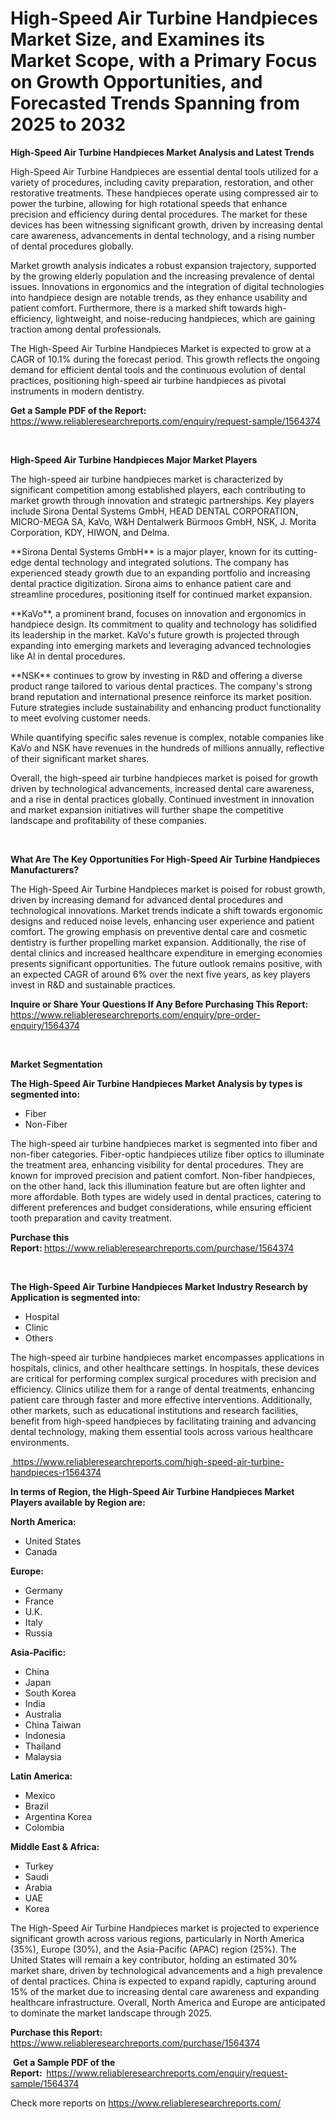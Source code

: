 <p><h1>High-Speed Air Turbine Handpieces Market Size, and Examines its Market Scope, with a Primary Focus on Growth Opportunities, and Forecasted Trends Spanning from 2025 to 2032</h1></p><p><strong>High-Speed Air Turbine Handpieces Market Analysis and Latest Trends</strong></p>
<p><p>High-Speed Air Turbine Handpieces are essential dental tools utilized for a variety of procedures, including cavity preparation, restoration, and other restorative treatments. These handpieces operate using compressed air to power the turbine, allowing for high rotational speeds that enhance precision and efficiency during dental procedures. The market for these devices has been witnessing significant growth, driven by increasing dental care awareness, advancements in dental technology, and a rising number of dental procedures globally.</p><p>Market growth analysis indicates a robust expansion trajectory, supported by the growing elderly population and the increasing prevalence of dental issues. Innovations in ergonomics and the integration of digital technologies into handpiece design are notable trends, as they enhance usability and patient comfort. Furthermore, there is a marked shift towards high-efficiency, lightweight, and noise-reducing handpieces, which are gaining traction among dental professionals.</p><p>The High-Speed Air Turbine Handpieces Market is expected to grow at a CAGR of 10.1% during the forecast period. This growth reflects the ongoing demand for efficient dental tools and the continuous evolution of dental practices, positioning high-speed air turbine handpieces as pivotal instruments in modern dentistry.</p></p>
<p><strong>Get a Sample PDF of the Report:&nbsp;</strong> <a href="https://www.reliableresearchreports.com/enquiry/request-sample/1564374?utm_campaign=2532&utm_medium=2&utm_source=Github&utm_content=ia&utm_term=27022025&utm_id=high-speed-air-turbine-handpieces">https://www.reliableresearchreports.com/enquiry/request-sample/1564374</a></p>
<p>&nbsp;</p>
<p><strong>High-Speed Air Turbine Handpieces Major Market Players</strong></p>
<p><p>The high-speed air turbine handpieces market is characterized by significant competition among established players, each contributing to market growth through innovation and strategic partnerships. Key players include Sirona Dental Systems GmbH, HEAD DENTAL CORPORATION, MICRO-MEGA SA, KaVo, W&H Dentalwerk Bürmoos GmbH, NSK, J. Morita Corporation, KDY, HIWON, and Delma.</p><p>**Sirona Dental Systems GmbH** is a major player, known for its cutting-edge dental technology and integrated solutions. The company has experienced steady growth due to an expanding portfolio and increasing dental practice digitization. Sirona aims to enhance patient care and streamline procedures, positioning itself for continued market expansion.</p><p>**KaVo**, a prominent brand, focuses on innovation and ergonomics in handpiece design. Its commitment to quality and technology has solidified its leadership in the market. KaVo's future growth is projected through expanding into emerging markets and leveraging advanced technologies like AI in dental procedures.</p><p>**NSK** continues to grow by investing in R&D and offering a diverse product range tailored to various dental practices. The company's strong brand reputation and international presence reinforce its market position. Future strategies include sustainability and enhancing product functionality to meet evolving customer needs.</p><p>While quantifying specific sales revenue is complex, notable companies like KaVo and NSK have revenues in the hundreds of millions annually, reflective of their significant market shares.</p><p>Overall, the high-speed air turbine handpieces market is poised for growth driven by technological advancements, increased dental care awareness, and a rise in dental practices globally. Continued investment in innovation and market expansion initiatives will further shape the competitive landscape and profitability of these companies.</p></p>
<p>&nbsp;</p>
<p><strong>What Are The Key Opportunities For High-Speed Air Turbine Handpieces Manufacturers?</strong></p>
<p><p>The High-Speed Air Turbine Handpieces market is poised for robust growth, driven by increasing demand for advanced dental procedures and technological innovations. Market trends indicate a shift towards ergonomic designs and reduced noise levels, enhancing user experience and patient comfort. The growing emphasis on preventive dental care and cosmetic dentistry is further propelling market expansion. Additionally, the rise of dental clinics and increased healthcare expenditure in emerging economies presents significant opportunities. The future outlook remains positive, with an expected CAGR of around 6% over the next five years, as key players invest in R&D and sustainable practices.</p></p>
<p><strong>Inquire or Share Your Questions If Any Before Purchasing This Report:</strong> <a href="https://www.reliableresearchreports.com/enquiry/pre-order-enquiry/1564374?utm_campaign=2532&utm_medium=2&utm_source=Github&utm_content=ia&utm_term=27022025&utm_id=high-speed-air-turbine-handpieces">https://www.reliableresearchreports.com/enquiry/pre-order-enquiry/1564374</a></p>
<p>&nbsp;</p>
<p><strong>Market Segmentation</strong></p>
<p><strong>The High-Speed Air Turbine Handpieces Market Analysis by types is segmented into:</strong></p>
<p><ul><li>Fiber</li><li>Non-Fiber</li></ul></p>
<p><p>The high-speed air turbine handpieces market is segmented into fiber and non-fiber categories. Fiber-optic handpieces utilize fiber optics to illuminate the treatment area, enhancing visibility for dental procedures. They are known for improved precision and patient comfort. Non-fiber handpieces, on the other hand, lack this illumination feature but are often lighter and more affordable. Both types are widely used in dental practices, catering to different preferences and budget considerations, while ensuring efficient tooth preparation and cavity treatment.</p></p>
<p><strong>Purchase this Report:&nbsp;</strong><a href="https://www.reliableresearchreports.com/purchase/1564374?utm_campaign=2532&utm_medium=2&utm_source=Github&utm_content=ia&utm_term=27022025&utm_id=high-speed-air-turbine-handpieces">https://www.reliableresearchreports.com/purchase/1564374</a></p>
<p>&nbsp;</p>
<p><strong>The High-Speed Air Turbine Handpieces Market Industry Research by Application is segmented into:</strong></p>
<p><ul><li>Hospital</li><li>Clinic</li><li>Others</li></ul></p>
<p><p>The high-speed air turbine handpieces market encompasses applications in hospitals, clinics, and other healthcare settings. In hospitals, these devices are critical for performing complex surgical procedures with precision and efficiency. Clinics utilize them for a range of dental treatments, enhancing patient care through faster and more effective interventions. Additionally, other markets, such as educational institutions and research facilities, benefit from high-speed handpieces by facilitating training and advancing dental technology, making them essential tools across various healthcare environments.</p></p>
<p><a href="https://www.reliableresearchreports.com/high-speed-air-turbine-handpieces-r1564374?utm_campaign=2532&utm_medium=2&utm_source=Github&utm_content=ia&utm_term=27022025&utm_id=high-speed-air-turbine-handpieces">&nbsp;https://www.reliableresearchreports.com/high-speed-air-turbine-handpieces-r1564374</a></p>
<p><strong>In terms of Region, the High-Speed Air Turbine Handpieces Market Players available by Region are:</strong></p>
<p>
    <p> <strong> North America: </strong>
        <ul>
            <li>United States</li>
            <li>Canada</li>
        </ul>
        </p> 
    <p> <strong> Europe: </strong>
        <ul>
            <li>Germany</li>
            <li>France</li>
            <li>U.K.</li>
            <li>Italy</li>
            <li>Russia</li>
        </ul>
        </p> 
    <p> <strong> Asia-Pacific: </strong>
        <ul>
            <li>China</li>
            <li>Japan</li>
            <li>South Korea</li>
            <li>India</li>
            <li>Australia</li>
            <li>China Taiwan</li>
            <li>Indonesia</li>
            <li>Thailand</li>
            <li>Malaysia</li>
        </ul>
        </p> 
    <p> <strong> Latin America: </strong>
        <ul>
            <li>Mexico</li>
            <li>Brazil</li>
            <li>Argentina Korea</li>
            <li>Colombia</li>
        </ul>
        </p> 
    <p> <strong> Middle East & Africa: </strong>
        <ul>
            <li>Turkey</li>
            <li>Saudi</li>
            <li>Arabia</li>
            <li>UAE</li>
            <li>Korea</li>
        </ul>
    </p>
    </p>
<p><p>The High-Speed Air Turbine Handpieces market is projected to experience significant growth across various regions, particularly in North America (35%), Europe (30%), and the Asia-Pacific (APAC) region (25%). The United States will remain a key contributor, holding an estimated 30% market share, driven by technological advancements and a high prevalence of dental practices. China is expected to expand rapidly, capturing around 15% of the market due to increasing dental care awareness and expanding healthcare infrastructure. Overall, North America and Europe are anticipated to dominate the market landscape through 2025.</p></p>
<p><strong>Purchase this Report: </strong><a href="https://www.reliableresearchreports.com/purchase/1564374?utm_campaign=2532&utm_medium=2&utm_source=Github&utm_content=ia&utm_term=27022025&utm_id=high-speed-air-turbine-handpieces">https://www.reliableresearchreports.com/purchase/1564374</a></p>
<p>&nbsp;<strong>Get a Sample PDF of the Report:&nbsp;&nbsp;</strong><a href="https://www.reliableresearchreports.com/enquiry/request-sample/1564374?utm_campaign=2532&utm_medium=2&utm_source=Github&utm_content=ia&utm_term=27022025&utm_id=high-speed-air-turbine-handpieces">https://www.reliableresearchreports.com/enquiry/request-sample/1564374</a></p>
<p><strong></strong></p>
<p>Check more reports on <a href="https://www.reliableresearchreports.com/?utm_campaign=2532&utm_medium=2&utm_source=Github&utm_content=ia&utm_term=27022025&utm_id=high-speed-air-turbine-handpieces">https://www.reliableresearchreports.com/</a></p>